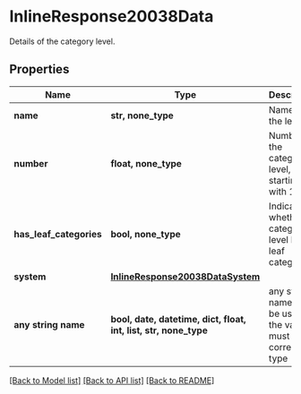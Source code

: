 # InlineResponse20038Data

Details of the category level.

## Properties
Name | Type | Description | Notes
------------ | ------------- | ------------- | -------------
**name** | **str, none_type** | Name of the level. | [optional] 
**number** | **float, none_type** | Number of the category level, starting with 1. | [optional] 
**has_leaf_categories** | **bool, none_type** | Indicates whether the category level has leaf categories. | [optional] 
**system** | [**InlineResponse20038DataSystem**](InlineResponse20038DataSystem.md) |  | [optional] 
**any string name** | **bool, date, datetime, dict, float, int, list, str, none_type** | any string name can be used but the value must be the correct type | [optional]

[[Back to Model list]](../README.md#documentation-for-models) [[Back to API list]](../README.md#documentation-for-api-endpoints) [[Back to README]](../README.md)


